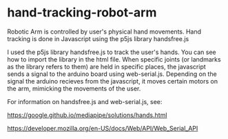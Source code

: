 # hand-tracking-robot-arm
Robotic Arm is controlled by user's physical hand movements. Hand tracking is done in Javascript using the p5js library handsfree.js

I used the p5js library handsfree.js to track the user's hands. You can see how to import the library in the html file. When specific joints
(or landmarks as the library refers to them) are held in specific places, the javascript sends a signal to the arduino board
using web-serial.js. Depending on the signal the arduino recieves from the javascript, it moves certain motors on the arm, mimicking the movements of the user. 

For information on handsfree.js and web-serial.js, see:

https://google.github.io/mediapipe/solutions/hands.html

https://developer.mozilla.org/en-US/docs/Web/API/Web_Serial_API
